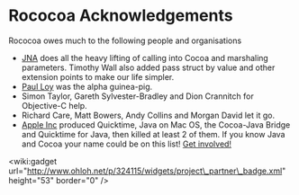 # Rococoa Acknowledgements #
Rococoa owes much to the following people and organisations
  * [JNA](http://jna.dev.java.net) does all the heavy lifting of calling into Cocoa and marshaling parameters. Timothy Wall also added pass struct by value and other extension points to make our life simpler.
  * [Paul Loy](http://www.keteracel.com) was the alpha guinea-pig.
  * Simon Taylor, Gareth Sylvester-Bradley and Dion Crannitch for Objective-C help.
  * Richard Care, Matt Bowers, Andy Collins and Morgan David let it go.
  * [Apple Inc](http://www.apple.com) produced Quicktime, Java on Mac OS, the Cocoa-Java Bridge and Quicktime for Java, then killed at least 2 of them.
If you know Java and Cocoa your name could be on this list! [Get involved!](HelpWanted.md)

&lt;wiki:gadget url="http://www.ohloh.net/p/324115/widgets/project\_partner\_badge.xml" height="53"  border="0" /&gt;